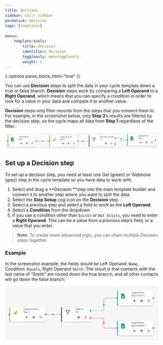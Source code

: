 ```yaml
---
title: Decision
sidebar: cyclr_sidebar
permalink: decision
tags: [templates]

menus:
    template-tools:
        title: Decision
        identifier: decision
        toggleonly: menutoggleonly
        weight: 1
---
```

{::options parse_block_html="true" /}
<section class="card">

You can use **Decision** steps to split the data in your cycle template down a true or false branch. **Decision** steps work by comparing a **Left Operand** to a **Right Operand**, which means that you can specify a condition in order to look for a value in your data and compare it to another value.

**Decision** steps only filter records from the steps that you connect them to. For example, in the screenshot below, only **Step 2**’s results are filtered by the decision step, so the cycle maps all data from **Step 1** regardless of the filter.

![A screenshot example of a decision step in a cycle template.](./images/example-decision.png)

</section>
<section class="card">

## Set up a Decision step

To set up a decision step, you need at least one Get (green) or Webhook (grey) step in the cycle template so you have data to work with.

1. Select and drag a **Decision **step into the main template builder and connect it to another step where you want to split the data.
2. Select the **Step Setup** cog icon on the **Decision** step.
3. Select a previous step and select a field to work as the **Left Operand**.
4. Select a **Condition** from the dropdown.
5. If you use a condition other than `Exists` or `Not Exists`, you need to enter a **Right Operand**. This can be a value from a previous step’s field, or a value that you enter.

> **Note**: To create more advanced logic, you can chain multiple Decision steps together.


### Example

In the screenshot example, the fields would be Left Operand: ``Name``, Condition: ``Equals``, Right Operand ``Smith``. The result is that contacts with the last name of “Smith” are routed down the true branch, and all other contacts will go down the false branch:

![An example of a decision step that determines where to record data.](./images/decision-example.png)

</section>
